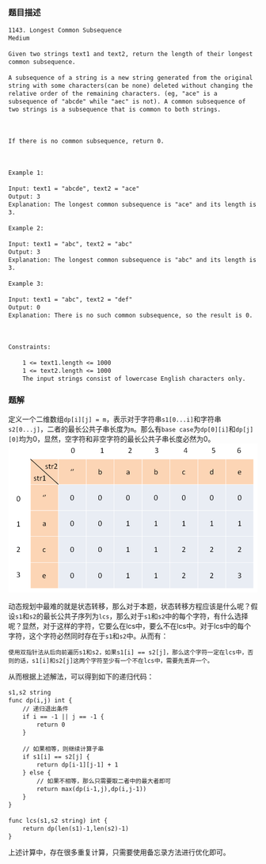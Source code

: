 ### 题目描述
```
1143. Longest Common Subsequence
Medium

Given two strings text1 and text2, return the length of their longest common subsequence.

A subsequence of a string is a new string generated from the original string with some characters(can be none) deleted without changing the relative order of the remaining characters. (eg, "ace" is a subsequence of "abcde" while "aec" is not). A common subsequence of two strings is a subsequence that is common to both strings.

 

If there is no common subsequence, return 0.

 

Example 1:

Input: text1 = "abcde", text2 = "ace" 
Output: 3  
Explanation: The longest common subsequence is "ace" and its length is 3.

Example 2:

Input: text1 = "abc", text2 = "abc"
Output: 3
Explanation: The longest common subsequence is "abc" and its length is 3.

Example 3:

Input: text1 = "abc", text2 = "def"
Output: 0
Explanation: There is no such common subsequence, so the result is 0.

 

Constraints:

    1 <= text1.length <= 1000
    1 <= text2.length <= 1000
    The input strings consist of lowercase English characters only.
```

### 题解

定义一个二维数组`dp[i][j] = m`，表示对于字符串`s1[0...i]`和字符串`s2[0...j]`，二者的最长公共子串长度为`m`。那么有`base case`为`dp[0][i]`和`dp[j][0]`均为0，显然，空字符和非空字符的最长公共子串长度必然为0。
![](./dp.png)

动态规划中最难的就是状态转移，那么对于本题，状态转移方程应该是什么呢？假设`s1`和`s2`的最长公共子序列为`lcs`，那么对于`s1`和`s2`中的每个字符，有什么选择呢？显然，对于这样的字符，它要么在lcs中，要么不在lcs中。对于lcs中的每个字符，这个字符必然同时存在于`s1`和`s2`中。从而有：
```
使用双指针法从后向前遍历s1和s2，如果s1[i] == s2[j]，那么这个字符一定在lcs中，否则的话，s1[i]和s2[j]这两个字符至少有一个不在lcs中，需要先丢弃一个。
```
从而根据上述解法，可以得到如下的递归代码：
```
s1,s2 string
func dp(i,j) int {
    // 递归退出条件
    if i == -1 || j == -1 {
        return 0
    }

    // 如果相等，则继续计算子串
    if s1[i] == s2[j] {
        return dp[i-1][j-1] + 1
    } else {
        // 如果不相等，那么只需要取二者中的最大者即可
        return max(dp(i-1,j),dp(i,j-1))
    }
}

func lcs(s1,s2 string) int {
    return dp(len(s1)-1,len(s2)-1)
}
```
上述计算中，存在很多重复计算，只需要使用备忘录方法进行优化即可。